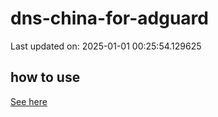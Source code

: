 # dns-china-for-adguard

Last updated on: 2025-01-01 00:25:54.129625

## how to use

[See here](https://github.com/AdguardTeam/AdGuardHome/wiki/Configuration#upstreams-from-file)